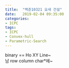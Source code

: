 ```yaml
---
title:  "백준10321 요새 건설"
date:   2019-02-04 09:35:00
categories:
- ICPC
tags:
- ICPC
- Convex-hull
- Parametric-Search
---
```


binary == Ho XY Line~<br>
남 row column char*에~
